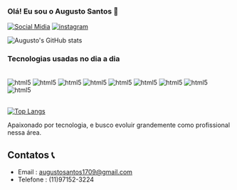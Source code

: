 ### Olá! Eu sou o Augusto Santos 👋

[![Social Midia](https://img.shields.io/badge/LinkedIn-0077B5?style=for-the-badge&logo=linkedin&logoColor=white)](https://www.linkedin.com/in/augusto-dos-santos-barbosa/)
[![instagram](https://img.shields.io/badge/Instagram-E4405F?style=for-the-badge&logo=instagram&logoColor=white)](https://www.instagram.com/gutoog_/)

![Augusto's GitHub stats](https://github-readme-stats.vercel.app/api?username=augustosantos17&show_icons=true&theme=dark)

### Tecnologias usadas no dia a dia

<div style="display: inline_block"><br/>
    <img align="center"alt="html5" src="https://img.shields.io/badge/Node.js-43853D?style=for-the-badge&logo=node.js&logoColor=white" />
    <img align="center"alt="html5" src="https://img.shields.io/badge/Python-3776AB?style=for-the-badge&logo=python&logoColor=white" />
    <img align="center"alt="html5" src="https://img.shields.io/badge/SQLite-07405E?style=for-the-badge&logo=sqlite&logoColor=white" />
    <img align="center"alt="html5" src="https://img.shields.io/badge/JavaScript-F7DF1E?style=for-the-badge&logo=javascript&logoColor=black" />
    <img align="center"alt="html5" src="https://img.shields.io/badge/TypeScript-007ACC?style=for-the-badge&logo=typescript&logoColor=white" />
    <img align="center"alt="html5" src="https://img.shields.io/badge/CSS-239120?&style=for-the-badge&logo=css3&logoColor=white" />
    <img align="center"alt="html5" src="https://img.shields.io/badge/C%23-239120?style=for-the-badge&logo=c-sharp&logoColor=white" />
    <img align="center"alt="html5" src="https://img.shields.io/badge/Microsoft_Azure-0089D6?style=for-the-badge&logo=microsoft-azure&logoColor=white" />
    <img align="center"alt="html5" src="https://img.shields.io/badge/.NET-5C2D91?style=for-the-badge&logo=.net&logoColor=white" />
    
</div><br/>

[![Top Langs](https://github-readme-stats.vercel.app/api/top-langs/?username=augustosantos17&layout=donut-vertical)](https://github.com/augustosantos17/github-readme-stats)

Apaixonado por tecnologia, e busco evoluir grandemente como profissional nessa área.

## Contatos 📞

- Email : augustosantos1709@gmail.com 
- Telefone : (11)97152-3224

